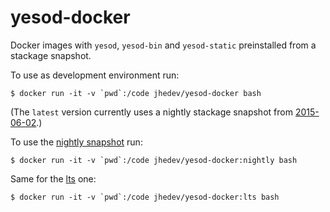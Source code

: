 yesod-docker
============

Docker images with `yesod`, `yesod-bin` and `yesod-static` preinstalled from a stackage snapshot.

To use as development environment run:

```
$ docker run -it -v `pwd`:/code jhedev/yesod-docker bash
```

(The `latest` version currently uses a nightly stackage snapshot from [2015-06-02](http://www.stackage.org/nightly-2015-06-02).)

To use the [nightly snapshot](http://www.stackage.org/nightly) run:

```
$ docker run -it -v `pwd`:/code jhedev/yesod-docker:nightly bash
```

Same for the [lts](http://www.stackage.org/lts) one:

```
$ docker run -it -v `pwd`:/code jhedev/yesod-docker:lts bash
```
